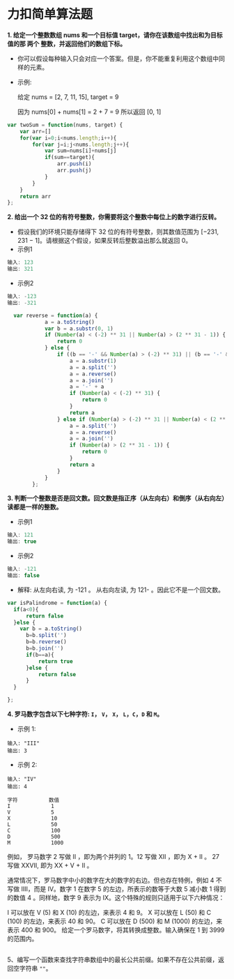 # 力扣简单算法题

**1. 给定一个整数数组 nums 和一个目标值 target，请你在该数组中找出和为目标值的那 两个 整数，并返回他们的数组下标。**

- 你可以假设每种输入只会对应一个答案。但是，你不能重复利用这个数组中同样的元素。

- 示例:

  给定 nums = [2, 7, 11, 15], target = 9

  因为 nums[0] + nums[1] = 2 + 7 = 9
  所以返回 [0, 1]

```js
var twoSum = function(nums, target) {
    var arr=[]
    for(var i=0;i<nums.length;i++){
        for(var j=i;j<nums.length;j++){
            var sum=nums[i]+nums[j]
            if(sum==target){
                arr.push(i)
                arr.push(j)
            }
        }
    }
    return arr
};
```

**2. 给出一个 32 位的有符号整数，你需要将这个整数中每位上的数字进行反转。**

- 假设我们的环境只能存储得下 32 位的有符号整数，则其数值范围为 [−231,  231 − 1]。请根据这个假设，如果反转后整数溢出那么就返回 0。
- 示例1

```js
输入: 123
输出: 321
```

- 示例2

```js
输入: -123
输出: -321
```

```js
  var reverse = function(a) {
            a = a.toString()
            var b = a.substr(0, 1)
            if (Number(a) < (-2) ** 31 || Number(a) > (2 ** 31 - 1)) {
                return 0
            } else {
                if ((b == '-' && Number(a) > (-2) ** 31) || (b == '-' && Number(a) < (2 ** 31 - 1))) {
                    a = a.substr(1)
                    a = a.split('')
                    a = a.reverse()
                    a = a.join('')
                    a = '-' + a
                    if (Number(a) < (-2) ** 31) {
                        return 0
                    }
                    return a
                } else if (Number(a) > (-2) ** 31 || Number(a) < (2 ** 31 - 1)) {
                    a = a.split('')
                    a = a.reverse()
                    a = a.join('')
                    if (Number(a) > (2 ** 31 - 1)) {
                        return 0
                    }
                    return a
                }
            }
        };
```

**3. 判断一个整数是否是回文数。回文数是指正序（从左向右）和倒序（从右向左）读都是一样的整数。**

- 示例1

```js
输入: 121
输出: true
```

- 示例2

```js
输入: -121
输出: false
```

- 解释: 从左向右读, 为 -121 。 从右向左读, 为 121- 。因此它不是一个回文数。

```js
var isPalindrome = function(a) {
  if(a<0){
      return false
  }else {
    var b = a.toString()
      b=b.split('')
      b=b.reverse()
      b=b.join('')
      if(b==a){
          return true
      }else {
          return false
      }
  }

};
```

**4. 罗马数字包含以下七种字符: `I`， `V`， `X`， `L`，`C`，`D` 和 `M`。**

- 示例 1:

```
输入: "III"
输出: 3
```

- 示例 2:

```
输入: "IV"
输出: 4
```

```
字符          数值
I             1
V             5
X             10
L             50
C             100
D             500
M             1000
```

例如， 罗马数字 2 写做 II ，即为两个并列的 1。12 写做 XII ，即为 X + II 。 27 写做  XXVII, 即为 XX + V + II 。

通常情况下，罗马数字中小的数字在大的数字的右边。但也存在特例，例如 4 不写做 IIII，而是 IV。数字 1 在数字 5 的左边，所表示的数等于大数 5 减小数 1 得到的数值 4 。同样地，数字 9 表示为 IX。这个特殊的规则只适用于以下六种情况：

I 可以放在 V (5) 和 X (10) 的左边，来表示 4 和 9。
X 可以放在 L (50) 和 C (100) 的左边，来表示 40 和 90。 
C 可以放在 D (500) 和 M (1000) 的左边，来表示 400 和 900。
给定一个罗马数字，将其转换成整数。输入确保在 1 到 3999 的范围内。

```js

```



5、编写一个函数来查找字符串数组中的最长公共前缀。如果不存在公共前缀，返回空字符串 `""`。

```js

```

